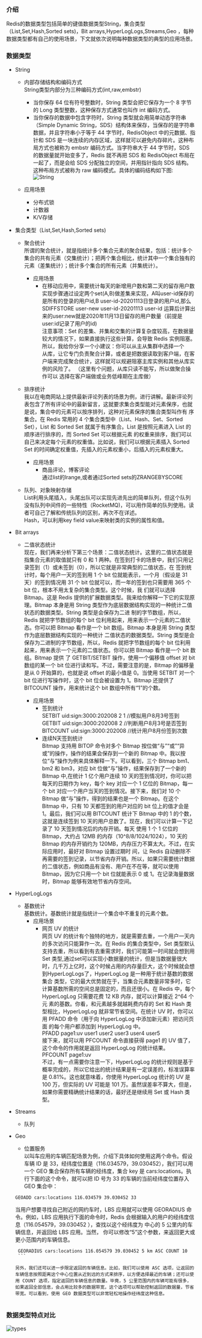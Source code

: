 ### 介绍
Redis的数据类型包括简单的键值数据类型String，集合类型（List,Set,Hash,Sorted sets)，Bit arrays,HyperLogLogs,Streams,Geo ，每种数据类型都有自己的使用场景，下文就依次说明每种数据类型的典型的应用场景。

### 数据类型

* String
    * 内部存储结构和编码方式  
    String类型内部分为三种编码方式(int,raw,embstr)  
        * 当你保存 64 位有符号整数时，String 类型会把它保存为一个 8 字节的 Long 类型整数，这种保存方式通常也叫作 int 编码方式。
        * 当你保存的数据中包含字符时，String 类型就会用简单动态字符串（Simple Dynamic String，SDS）结构体来保存，当保存的是字符串数据，并且字符串小于等于 44 字节时，RedisObject 中的元数据、指针和 SDS 是一块连续的内存区域，这样就可以避免内存碎片。这种布局方式也被称为 embstr 编码方式。当字符串大于 44 字节时，SDS 的数据量就开始变多了，Redis 就不再把 SDS 和 RedisObject 布局在一起了，而是会给 SDS 分配独立的空间，并用指针指向 SDS 结构。这种布局方式被称为 raw 编码模式。具体的编码结构如下图:  
        ![String](https://github.com/snailshen2014/redis-learning/blob/master/%E6%95%B0%E6%8D%AE%E7%B1%BB%E5%9E%8B%E5%BA%94%E7%94%A8%E5%9C%BA%E6%99%AF/String.jpg?raw=true)  
        
    * 应用场景
        * 分布式锁
        * 计数器
        * K/V存储

* 集合类型（List,Set,Hash,Sorted sets)
    * 聚合统计  
    所谓的聚合统计，就是指统计多个集合元素的聚合结果，包括：统计多个集合的共有元素（交集统计）；把两个集合相比，统计其中一个集合独有的元素（差集统计）；统计多个集合的所有元素（并集统计）。
        * 应用场景
            * 在移动应用中，需要统计每天的新增用户数和第二天的留存用户数  
              实现步骤通过设定两个set(A,B)做差集来实现，A叫user-id保存的是所有的登录的用户id,B user-id-20201113日登录的用户id,那么  
              SDIFFSTORE  user-new  user-id-20201113 user-id 运算后计算出来的user:new就是2020年11月13日留存的用户数量（前提是user:id记录了用户的id)  
              注意事项：Set 的差集、并集和交集的计算复杂度较高，在数据量较大的情况下，如果直接执行这些计算，会导致 Redis 实例阻塞。所以，我给你分享一个小建议：你可以从主从集群中选择一个  
              从库，让它专门负责聚合计算，或者是把数据读取到客户端，在客户端来完成聚合统计，这样就可以规避阻塞主库实例和其他从库实例的风险了。 （这里有个问题，从库只读不能写，所以做聚合操作可以
              选择在客户端做或业务低峰期在主库做）
     
    * 排序统计  
     我以在电商网站上提供最新评论列表的场景为例，进行讲解。最新评论列表包含了所有评论中的最新留言，这就要求集合类型能对元素保序，也就是说，集合中的元素可以按序排列，这种对元素保序的集合类型叫作有      序集合。在 Redis 常用的 4 个集合类型中（List、Hash、Set、Sorted Set），List 和 Sorted Set 就属于有序集合。List 是按照元素进入 List 的顺序进行排序的，而 Sorted Set 可以根据元素      的权重来排序，我们可以自己来决定每个元素的权重值。比如说，我们可以根据元素插入 Sorted Set 的时间确定权重值，先插入的元素权重小，后插入的元素权重大。
        * 应用场景  
            * 商品评论，博客评论  
            通过list的lrange,或者通过Sorted sets的ZRANGEBYSCORE  
            
   
     * 队列、对象映射存储  
       List利用头尾插入，头尾出队可以实现先进先出的简单队列，但这个队列没有队列中间件的一些特性（RocketMQ)，可以用作简单的队列使用。读者可自己了解和传统队列的区别，再次不在详述。    
       Hash，可以利用key field value来映射类的实例的属性和值。
     

* Bit arrays
     * 二值状态统计  
     现在，我们再来分析下第三个场景：二值状态统计。这里的二值状态就是指集合元素的取值就只有 0 和 1 两种。在签到打卡的场景中，我们只用记录签到（1）或未签到（0），所以它就是非常典型的二值状态，在      签到统计时，每个用户一天的签到用 1 个 bit 位就能表示，一个月（假设是 31 天）的签到情况用 31 个 bit 位就可以，而一年的签到也只需要用 365 个 bit 位，根本不用太复杂的集合类型。这个时候，我      们就可以选择 Bitmap。这是 Redis 提供的扩展数据类型。我来给你解释一下它的实现原理。Bitmap 本身是用 String 类型作为底层数据结构实现的一种统计二值状态的数据类型。String 类型是会保存为二进      制的字节数组，所以，Redis 就把字节数组的每个 bit 位利用起来，用来表示一个元素的二值状态。你可以把 Bitmap 看作是一个 bit 数组。Bitmap 本身是用 String 类型作为底层数据结构实现的一种统计      二值状态的数据类型。String 类型是会保存为二进制的字节数组，所以，Redis 就把字节数组的每个 bit 位利用起来，用来表示一个元素的二值状态。你可以把 Bitmap 看作是一个 bit 数组。Bitmap 提供      了 GETBIT/SETBIT 操作，使用一个偏移值 offset 对 bit 数组的某一个 bit 位进行读和写。不过，需要注意的是，Bitmap 的偏移量是从 0 开始算的，也就是说 offset 的最小值是 0。当使用 SETBIT      对一个 bit 位进行写操作时，这个 bit 位会被设置为 1。Bitmap 还提供了 BITCOUNT 操作，用来统计这个 bit 数组中所有“1”的个数。  
     
         * 应用场景  
             * 签到统计  
               SETBIT uid:sign:3000:202008 2 1   //模拟用户8月3号签到  
               GETBIT uid:sign:3000:202008 2     //判断用户8月3号是否签到  
               BITCOUNT uid:sign:3000:202008     //统计用户8月份签到次数  
             * 连续N天签到统计  
               Bitmap 支持用 BITOP 命令对多个 Bitmap 按位做“与”“或”“异或”的操作，操作的结果会保存到一个新的 Bitmap 中。我以按位“与”操作为例来具体解释一下。可以看到，三个                              Bitmap bm1、bm2 和 bm3，对应 bit 位做“与”操作，结果保存到了一个新的 Bitmap 中,在统计 1 亿个用户连续 10 天的签到情况时，你可以把每天的日期作为 key，每个 key 对应一个 1                  亿位的 Bitmap，每一个 bit 对应一个用户当天的签到情况。接下来，我们对 10 个 Bitmap 做“与”操作，得到的结果也是一个 Bitmap。在这个 Bitmap 中，只有 10 天都签到的用户对应的                  bit 位上的值才会是 1。最后，我们可以用 BITCOUNT 统计下 Bitmap 中的 1 的个数，这就是连续签到 10 天的用户总数了。现在，我们可以计算一下记录了 10 天签到情况后的内存开销。每天                使用 1 个 1 亿位的 Bitmap，大约占 12MB 的内存（10^8/8/1024/1024），10 天的 Bitmap 的内存开销约为 120MB，内存压力不算太大。不过，在实际应用时，最好对 Bitmap 设置过期时                间，让 Redis 自动删除不再需要的签到记录，以节省内存开销。所以，如果只需要统计数据的二值状态，例如商品有没有、用户在不在等，就可以使用 Bitmap，因为它只用一个 bit 位就能表示 0                或 1。在记录海量数据时，Bitmap 能够有效地节省内存空间。   
     
* HyperLogLogs  
     * 基数统计  
     基数统计。基数统计就是指统计一个集合中不重复的元素个数。  
         * 应用场景  
             * 网页 UV 的统计  
               网页 UV 的统计有个独特的地方，就是需要去重，一个用户一天内的多次访问只能算作一次。在 Redis 的集合类型中，Set 类型默认支持去重，所以看到有去重需求时，我们可能第一时间就会想到用                Set 类型,通过set可以实现小数据量的统计，但是当数据量很大时，几千万上亿时，这个时候占用的内存量巨大，这个时候就会想到HyperLogLogs了，HyperLogLog 是一种用于统计基数的数据集合                类型，它的最大优势就在于，当集合元素数量非常多时，它计算基数所需的空间总是固定的，而且还很小。在 Redis 中，每个 HyperLogLog 只需要花费 12 KB 内存，就可以计算接近 2^64 个元                素的基数。你看，和元素越多就越耗费内存的 Set 和 Hash 类型相比，HyperLogLog 就非常节省空间。在统计 UV 时，你可以用 PFADD 命令（用于向 HyperLogLog 中添加新元素）把访问页面                的每个用户都添加到 HyperLogLog 中。  
               PFADD page1:uv user1 user2 user3 user4 user5  
               接下来，就可以用 PFCOUNT 命令直接获得 page1 的 UV 值了，这个命令的作用就是返回 HyperLogLog 的统计结果。  
               PFCOUNT page1:uv  
               不过，有一点需要你注意一下，HyperLogLog 的统计规则是基于概率完成的，所以它给出的统计结果是有一定误差的，标准误算率是 0.81%。这也就意味着，你使用 HyperLogLog 统计的 UV 是                  100 万，但实际的 UV 可能是 101 万。虽然误差率不算大，但是，如果你需要精确统计结果的话，最好还是继续用 Set 或 Hash 类型。
               
     
    
* Streams  
    * 队列

* Geo
    * 位置服务  
    以叫车应用的车辆匹配场景为例，介绍下具体如何使用这两个命令。假设车辆 ID 是 33，经纬度位置是（116.034579，39.030452），我们可以用一个 GEO 集合保存所有车辆的经纬度，集合 key 是             cars:locations。执行下面的这个命令，就可以把 ID 号为 33 的车辆的当前经纬度位置存入 GEO 集合中：  
     ```
     GEOADD cars:locations 116.034579 39.030452 33  
     
     ```  
     当用户想要寻找自己附近的网约车时，LBS 应用就可以使用 GEORADIUS 命令。例如，LBS 应用执行下面的命令时，Redis 会根据输入的用户的经纬度信息（116.054579，39.030452 ），查找以这个经纬度为      中心的 5 公里内的车辆信息，并返回给 LBS 应用。当然， 你可以修改“5”这个参数，来返回更大或更小范围内的车辆信息。  
     
     ```
      GEORADIUS cars:locations 116.054579 39.030452 5 km ASC COUNT 10
      ```  
      
     另外，我们还可以进一步限定返回的车辆信息。比如，我们可以使用 ASC 选项，让返回的车辆信息按照距离这个中心位置从近到远的方式来排序，以方便选择最近的车辆；还可以使用 COUNT 选项，指定返回的车辆信息的数量。毕竟，5 公里范围内的车辆可能有很多，如果返回全部信息，会占用比较多的数据带宽，这个选项可以帮助控制返回的数据量，节省带宽。可以看到，使用 GEO 数据类型可以非常轻松地操作经纬度这种信息。
    
    
### 数据类型特点对比  

 ![types](https://github.com/snailshen2014/redis-learning/blob/master/%E6%95%B0%E6%8D%AE%E7%B1%BB%E5%9E%8B%E5%BA%94%E7%94%A8%E5%9C%BA%E6%99%AF/datatype.jpg?raw=true) 

 

